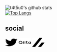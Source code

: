 ![t4t5u0's github stats](https://github-readme-stats.vercel.app/api?username=t4t5u0&show_icons=true&count_private=true)  
[![Top Langs](https://github-readme-stats.vercel.app/api/top-langs/?username=t4t5u0&layout=compact&hide=jupyter%20notebook&langs_count=9
)](https://github.com/anuraghazra/github-readme-stats)

## social

<p align="left">
<a href="https://twitter.com/i4mwh4ti4m" target="blank"><img align="center" src="img/twitter.svg" alt="himazin_shotaml" height="30" width="40" /></a>
<a href="https://qiita.com/t4t5u0" target="blank"><img align="center" src="img/qiita.svg" alt="himazin331" height="30" width="40" /></a>
<a href="https://zenn.dev/t4t5u0" target="blank"><img align="center" src="img/zenn.svg" alt="himazin331" height="30" width="40" /></a>
</p>
